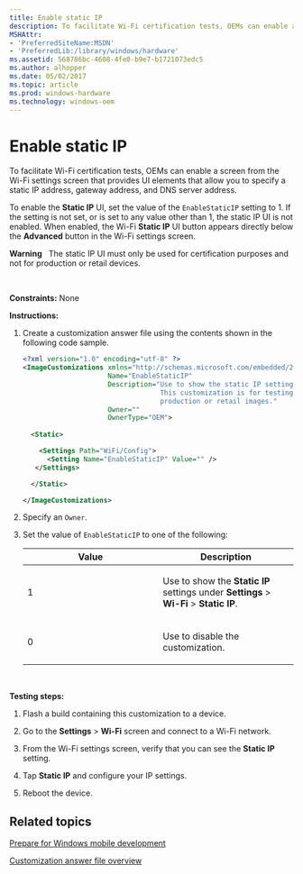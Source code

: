 ```yaml
---
title: Enable static IP
description: To facilitate Wi-Fi certification tests, OEMs can enable a screen from the Wi-Fi settings screen that provides UI elements that allow you to specify a static IP address, gateway address, and DNS server address.
MSHAttr:
- 'PreferredSiteName:MSDN'
- 'PreferredLib:/library/windows/hardware'
ms.assetid: 568786bc-4608-4fe0-b9e7-b1721073edc5
ms.author: alhopper
ms.date: 05/02/2017
ms.topic: article
ms.prod: windows-hardware
ms.technology: windows-oem
---
```


# Enable static IP


To facilitate Wi-Fi certification tests, OEMs can enable a screen from the Wi-Fi settings screen that provides UI elements that allow you to specify a static IP address, gateway address, and DNS server address.

To enable the **Static IP** UI, set the value of the `EnableStaticIP` setting to 1. If the setting is not set, or is set to any value other than 1, the static IP UI is not enabled. When enabled, the Wi-Fi **Static IP** UI button appears directly below the **Advanced** button in the Wi-Fi settings screen.

**Warning**  
The static IP UI must only be used for certification purposes and not for production or retail devices.

 

<a href="" id="constraints---none"></a>**Constraints:** None  

<a href="" id="instructions-"></a>**Instructions:**  
1.  Create a customization answer file using the contents shown in the following code sample.

    ```XML
    <?xml version="1.0" encoding="utf-8" ?>  
    <ImageCustomizations xmlns="http://schemas.microsoft.com/embedded/2004/10/ImageUpdate"  
                         Name="EnableStaticIP"  
                         Description="Use to show the static IP settings in the advanced Wi-Fi settings screen.
                                      This customization is for testing purposes only and should not be set in 
                                      production or retail images."  
                         Owner=""  
                         OwnerType="OEM"> 
      
      <Static>  

        <Settings Path="WiFi/Config">  
          <Setting Name="EnableStaticIP" Value="" />    
       </Settings>  

      </Static>

    </ImageCustomizations>
    ```

2.  Specify an `Owner`.

3.  Set the value of `EnableStaticIP` to one of the following:

    <table>
    <colgroup>
    <col width="50%" />
    <col width="50%" />
    </colgroup>
    <thead>
    <tr class="header">
    <th>Value</th>
    <th>Description</th>
    </tr>
    </thead>
    <tbody>
    <tr class="odd">
    <td><p>1</p></td>
    <td><p>Use to show the <strong>Static IP</strong> settings under <strong>Settings</strong> &gt; <strong>Wi-Fi</strong> &gt; <strong>Static IP</strong>.</p></td>
    </tr>
    <tr class="even">
    <td><p>0</p></td>
    <td><p>Use to disable the customization.</p></td>
    </tr>
    </tbody>
    </table>

     

<a href="" id="testing-steps-"></a>**Testing steps:**  
1.  Flash a build containing this customization to a device.

2.  Go to the **Settings** &gt; **Wi-Fi** screen and connect to a Wi-Fi network.

3.  From the Wi-Fi settings screen, verify that you can see the **Static IP** setting.

4.  Tap **Static IP** and configure your IP settings.

5.  Reboot the device.

## Related topics

[Prepare for Windows mobile development](https://docs.microsoft.com/en-us/windows-hardware/manufacture/mobile/preparing-for-windows-mobile-development)

[Customization answer file overview](https://docs.microsoft.com/en-us/windows-hardware/customize/mobile/mcsf/customization-answer-file)